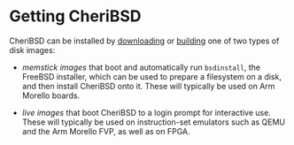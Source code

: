 # Getting CheriBSD

CheriBSD can be installed by [downloading](downloading/README.md) or
[building](building/README.md) one of two types of disk images:

- *memstick images* that boot and automatically run `bsdinstall`, the FreeBSD
  installer, which can be used to prepare a filesystem on a disk, and then
  install CheriBSD onto it.
  These will typically be used on Arm Morello boards.

- *live images* that boot CheriBSD to a login prompt for interactive use.
  These will typically be used on instruction-set emulators such as QEMU and
  the Arm Morello FVP, as well as on FPGA.
